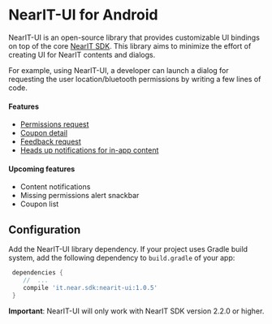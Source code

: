 # NearIT-UI for Android
NearIT-UI is an open-source library that provides customizable UI bindings on top of the core [NearIT SDK](https://github.com/nearit/Android-SDK).
This library aims to minimize the effort of creating UI for NearIT contents and dialogs.

For example, using NearIT-UI, a developer can launch a dialog for requesting the user location/bluetooth permissions by writing a few lines of code.

#### Features
- [Permissions request](docs/PERMISSIONS.md)
- [Coupon detail](docs/COUPON.md)
- [Feedback request](docs/FEEDBACK.md)
- [Heads up notifications for in-app content](docs/NOTIFICATIONS.md)

#### Upcoming features
- Content notifications
- Missing permissions alert snackbar
- Coupon list

## Configuration
Add the NearIT-UI library dependency. If your project uses Gradle build system, add the following dependency to `build.gradle` of your app:

```groovy
 dependencies {
    //  ...
    compile 'it.near.sdk:nearit-ui:1.0.5'
 }
```

**Important**: NearIT-UI will only work with NearIT SDK version 2.2.0 or higher.
